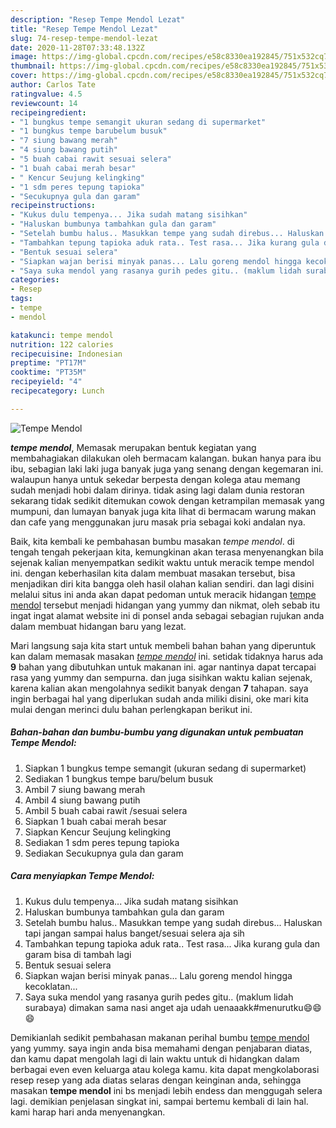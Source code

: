 ```yaml
---
description: "Resep Tempe Mendol Lezat"
title: "Resep Tempe Mendol Lezat"
slug: 74-resep-tempe-mendol-lezat
date: 2020-11-28T07:33:48.132Z
image: https://img-global.cpcdn.com/recipes/e58c8330ea192845/751x532cq70/tempe-mendol-foto-resep-utama.jpg
thumbnail: https://img-global.cpcdn.com/recipes/e58c8330ea192845/751x532cq70/tempe-mendol-foto-resep-utama.jpg
cover: https://img-global.cpcdn.com/recipes/e58c8330ea192845/751x532cq70/tempe-mendol-foto-resep-utama.jpg
author: Carlos Tate
ratingvalue: 4.5
reviewcount: 14
recipeingredient:
- "1 bungkus tempe semangit ukuran sedang di supermarket"
- "1 bungkus tempe barubelum busuk"
- "7 siung bawang merah"
- "4 siung bawang putih"
- "5 buah cabai rawit sesuai selera"
- "1 buah cabai merah besar"
- " Kencur Seujung kelingking"
- "1 sdm peres tepung tapioka"
- "Secukupnya gula dan garam"
recipeinstructions:
- "Kukus dulu tempenya... Jika sudah matang sisihkan"
- "Haluskan bumbunya tambahkan gula dan garam"
- "Setelah bumbu halus.. Masukkan tempe yang sudah direbus... Haluskan tapi jangan sampai halus banget/sesuai selera aja sih"
- "Tambahkan tepung tapioka aduk rata.. Test rasa... Jika kurang gula dan garam bisa di tambah lagi"
- "Bentuk sesuai selera"
- "Siapkan wajan berisi minyak panas... Lalu goreng mendol hingga kecoklatan..."
- "Saya suka mendol yang rasanya gurih pedes gitu.. (maklum lidah surabaya) dimakan sama nasi anget aja udah uenaaakk#menurutku😄😄😄"
categories:
- Resep
tags:
- tempe
- mendol

katakunci: tempe mendol 
nutrition: 122 calories
recipecuisine: Indonesian
preptime: "PT17M"
cooktime: "PT35M"
recipeyield: "4"
recipecategory: Lunch

---
```



![Tempe Mendol](https://img-global.cpcdn.com/recipes/e58c8330ea192845/751x532cq70/tempe-mendol-foto-resep-utama.jpg)

<b><i>tempe mendol</i></b>, Memasak merupakan bentuk kegiatan yang membahagiakan dilakukan oleh bermacam kalangan. bukan hanya para ibu ibu, sebagian laki laki juga banyak juga yang senang dengan kegemaran ini. walaupun hanya untuk sekedar berpesta dengan kolega atau memang sudah menjadi hobi dalam dirinya. tidak asing lagi dalam dunia restoran sekarang tidak sedikit ditemukan cowok dengan ketrampilan memasak yang mumpuni, dan lumayan banyak juga kita lihat di bermacam warung makan dan cafe yang menggunakan juru masak pria sebagai koki andalan nya.

Baik, kita kembali ke pembahasan bumbu masakan <i>tempe mendol</i>. di tengah tengah pekerjaan kita, kemungkinan akan terasa menyenangkan bila sejenak kalian menyempatkan sedikit waktu untuk meracik tempe mendol ini. dengan keberhasilan kita dalam membuat masakan tersebut, bisa menjadikan diri kita bangga oleh hasil olahan kalian sendiri. dan lagi disini melalui situs ini anda akan dapat pedoman untuk meracik hidangan <u>tempe mendol</u> tersebut menjadi hidangan yang yummy dan nikmat, oleh sebab itu ingat ingat alamat website ini di ponsel anda sebagai sebagian rujukan anda dalam membuat hidangan baru yang lezat.




Mari langsung saja kita start untuk membeli bahan bahan yang diperuntuk kan dalam memasak masakan <u><i>tempe mendol</i></u> ini. setidak tidaknya harus ada <b>9</b> bahan yang dibutuhkan untuk makanan ini. agar nantinya dapat tercapai rasa yang yummy dan sempurna. dan juga sisihkan waktu kalian sejenak, karena kalian akan mengolahnya sedikit banyak dengan <b>7</b> tahapan. saya ingin berbagai hal yang diperlukan sudah anda miliki disini, oke mari kita mulai dengan merinci dulu bahan perlengkapan berikut ini.

<!--inarticleads1-->

##### Bahan-bahan dan bumbu-bumbu yang digunakan untuk pembuatan Tempe Mendol:

1. Siapkan 1 bungkus tempe semangit (ukuran sedang di supermarket)
1. Sediakan 1 bungkus tempe baru/belum busuk
1. Ambil 7 siung bawang merah
1. Ambil 4 siung bawang putih
1. Ambil 5 buah cabai rawit /sesuai selera
1. Siapkan 1 buah cabai merah besar
1. Siapkan  Kencur Seujung kelingking
1. Sediakan 1 sdm peres tepung tapioka
1. Sediakan Secukupnya gula dan garam




<!--inarticleads2-->

##### Cara menyiapkan Tempe Mendol:

1. Kukus dulu tempenya... Jika sudah matang sisihkan
1. Haluskan bumbunya tambahkan gula dan garam
1. Setelah bumbu halus.. Masukkan tempe yang sudah direbus... Haluskan tapi jangan sampai halus banget/sesuai selera aja sih
1. Tambahkan tepung tapioka aduk rata.. Test rasa... Jika kurang gula dan garam bisa di tambah lagi
1. Bentuk sesuai selera
1. Siapkan wajan berisi minyak panas... Lalu goreng mendol hingga kecoklatan...
1. Saya suka mendol yang rasanya gurih pedes gitu.. (maklum lidah surabaya) dimakan sama nasi anget aja udah uenaaakk#menurutku😄😄😄




Demikianlah sedikit pembahasan makanan perihal bumbu <u>tempe mendol</u> yang yummy. saya ingin anda bisa memahami dengan penjabaran diatas, dan kamu dapat mengolah lagi di lain waktu untuk di hidangkan dalam berbagai even even keluarga atau kolega kamu. kita dapat mengkolaborasi resep resep yang ada diatas selaras dengan keinginan anda, sehingga masakan <b>tempe mendol</b> ini bs menjadi lebih endess dan menggugah selera lagi. demikian penjelasan singkat ini, sampai bertemu kembali di lain hal. kami harap hari anda menyenangkan.
